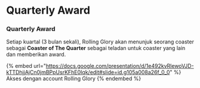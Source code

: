 # Quarterly Award

### Quarterly Award

Setiap kuartal (3 bulan sekali), Rolling Glory akan menunjuk seorang coaster sebagai **Coaster of The Quarter** sebagai teladan untuk coaster yang lain dan memberikan award.

{% embed url="https://docs.google.com/presentation/d/1e492kvRlewoVJD-kTTDhjjAjCn0jmBPpUsrKFhE0Iqk/edit#slide=id.g105a008a26f_0_0" %}
Akses dengan account Rolling Glory
{% endembed %}

